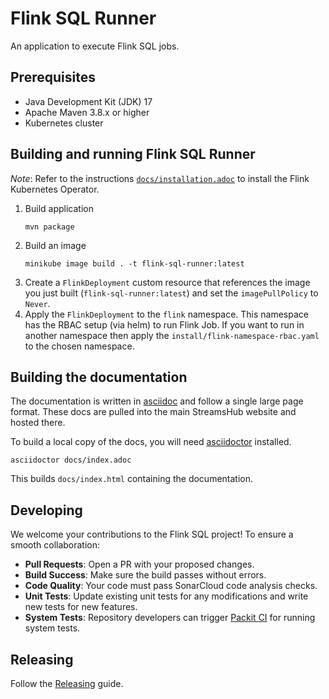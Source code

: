# Flink SQL Runner

An application to execute Flink SQL jobs.

## Prerequisites
* Java Development Kit (JDK) 17
* Apache Maven 3.8.x or higher
* Kubernetes cluster

## Building and running Flink SQL Runner

_Note_: Refer to the instructions [`docs/installation.adoc`](docs/installation.adoc) to install the Flink Kubernetes Operator.

1. Build application
    ```
    mvn package
    ```
2. Build an image
    ```
    minikube image build . -t flink-sql-runner:latest
    ```
4. Create a `FlinkDeployment` custom resource that references the image you just built (`flink-sql-runner:latest`) and set the `imagePullPolicy` to `Never`.
5. Apply the `FlinkDeployment` to the `flink` namespace. This namespace has the RBAC setup (via helm) to run Flink Job. If you want to run in another namespace then apply the `install/flink-namespace-rbac.yaml` to the chosen namespace.   

## Building the documentation

The documentation is written in [asciidoc](https://asciidoc.org/) and follow a single large page format. 
These docs are pulled into the main StreamsHub website and hosted there.

To build a local copy of the docs, you will need [asciidoctor](https://asciidoctor.org/) installed.

```shell
asciidoctor docs/index.adoc
```

This builds `docs/index.html` containing the documentation.

## Developing
We welcome your contributions to the Flink SQL project! To ensure a smooth collaboration:

* **Pull Requests**: Open a PR with your proposed changes.
* **Build Success**: Make sure the build passes without errors.
* **Code Quality**: Your code must pass SonarCloud code analysis checks.
* **Unit Tests**: Update existing unit tests for any modifications and write new tests for new features.
* **System Tests**: Repository developers can trigger [Packit CI](tmt/README.md/#packit-as-a-service-for-pr-check) for running system tests.

## Releasing

Follow the [Releasing](RELEASING.md) guide.